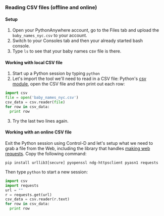 ### Reading CSV files (offline and online)

#### Setup

  1. Open your PythonAnywhere account, go to the Files tab and upload the `baby_names_nyc.csv` to your account.
  2. Switch to your Consoles tab and then your already started bash console.
  3. Type `ls` to see that your baby names csv file is there.

#### Working with local CSV file

  1. Start up a Python session by typing `python`
  2. Let's import the tool we'll need to read in a CSV file: Python's [csv module](https://docs.python.org/2/library/csv.html), open the CSV file and then print out each row:
  ```python
  import csv
  file = open('baby_names_nyc.csv')
  csv_data = csv.reader(file)
  for row in csv_data:
    print row
  ```

  3. Try the last two lines again.

#### Working with an online CSV file

  Exit the Python session using Control-D and let's setup what we need to grab a file from the Web, including the library that handles [making web requests](http://docs.python-requests.org/en/master/). Copy the following command:

  `pip install urllib3[secure] pyopenssl ndg-httpsclient pyasn1 requests`

  Then type `python` to start a new session:

  ```python
  import csv
  import requests
  url = ""
  r = requests.get(url)
  csv_data = csv.reader(r.text)
  for row in csv_data:
    print row
  ```
